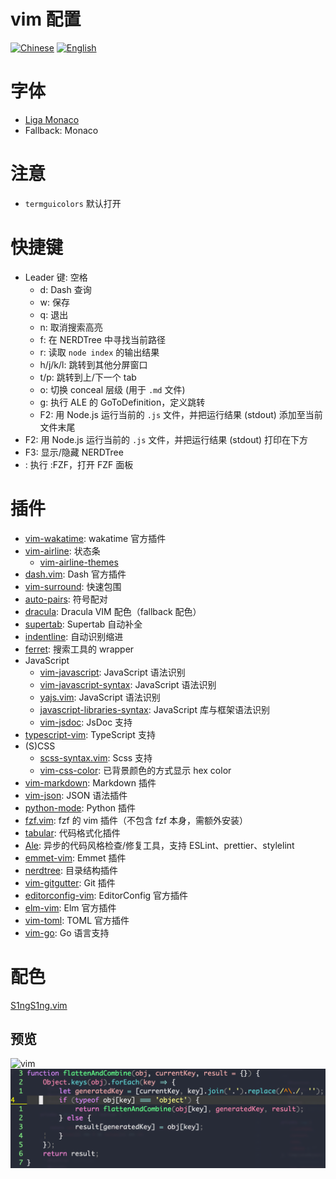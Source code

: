 # vim 配置

[![Chinese](https://jaywcjlove.github.io/sb/lang/chinese.svg)](./README.md) [![English](https://jaywcjlove.github.io/sb/lang/english.svg)](./README-en.md)

# 字体
- [Liga Monaco](../font)
- Fallback: Monaco
# 注意
- `termguicolors` 默认打开
# 快捷键
- Leader 键: 空格
    - d: Dash 查询
    - w: 保存
    - q: 退出
    - n: 取消搜索高亮
    - f: 在 NERDTree 中寻找当前路径
    - r: 读取 `node index` 的输出结果
    - h/j/k/l: 跳转到其他分屏窗口
    - t/p: 跳转到上/下一个 tab
    - o: 切换 conceal 层级 (用于 `.md` 文件)
    - g: 执行 ALE 的 GoToDefinition，定义跳转
    - F2: 用 Node.js 运行当前的 `.js` 文件，并把运行结果 (stdout) 添加至当前文件末尾
- F2: 用 Node.js 运行当前的 `.js` 文件，并把运行结果 (stdout) 打印在下方
- F3: 显示/隐藏 NERDTree
- <C-P>: 执行 :FZF，打开 FZF 面板

# 插件
- [vim-wakatime](https://github.com/wakatime/vim-wakatime): wakatime 官方插件
- [vim-airline](https://github.com/vim-airline/vim-airline): 状态条
    - [vim-airline-themes](https://github.com/vim-airline/vim-airline-themes)
- [dash.vim](https://github.com/rizzatti/dash.vim): Dash 官方插件
- [vim-surround](https://github.com/tpope/vim-surround): 快速包围
- [auto-pairs](https://github.com/jiangmiao/auto-pairs): 符号配对
- [dracula](https://github.com/dracula/vim): Dracula VIM 配色（fallback 配色）
- [supertab](https://github.com/ervandew/supertab): Supertab 自动补全
- [indentline](https://github.com/yggdroot/indentline): 自动识别缩进
- [ferret](https://github.com/wincent/ferret): 搜索工具的 wrapper
- JavaScript
    - [vim-javascript](https://github.com/pangloss/vim-javascript): JavaScript 语法识别
    - [vim-javascript-syntax](https://github.com/jelera/vim-javascript-syntax): JavaScript 语法识别
    - [yajs.vim](https://github.com/othree/yajs.vim): JavaScript 语法识别
    - [javascript-libraries-syntax](https://github.com/othree/javascript-libraries-syntax): JavaScript 库与框架语法识别
    - [vim-jsdoc](https://github.com/heavenshell/vim-jsdoc): JsDoc 支持
- [typescript-vim](https://github.com/leafgarland/typescript-vim): TypeScript 支持
- (S)CSS
    - [scss-syntax.vim](https://github.com/cakebaker/scss-syntax.vim): Scss 支持
    - [vim-css-color](https://github.com/ap/vim-css-color): 已背景颜色的方式显示 hex color
- [vim-markdown](https://github.com/plasticboy/vim-markdown): Markdown 插件
- [vim-json](https://github.com/elzr/vim-json): JSON 语法插件
- [python-mode](https://github.com/klen/python-mode): Python 插件
- [fzf.vim](https://github.com/junegunn/fzf.vim): fzf 的 vim 插件（不包含 fzf 本身，需额外安装）
- [tabular](https://github.com/godlygeek/tabular): 代码格式化插件
- [Ale](https://github.com/w0rp/ale): 异步的代码风格检查/修复工具，支持 ESLint、prettier、stylelint
- [emmet-vim](https://github.com/mattn/emmet-vim): Emmet 插件
- [nerdtree](https://github.com/scrooloose/nerdtree): 目录结构插件
- [vim-gitgutter](https://github.com/airblade/vim-gitgutter): Git 插件
- [editorconfig-vim](https://github.com/editorconfig/editorconfig-vim): EditorConfig 官方插件
- [elm-vim](https://github.com/ElmCast/elm-vim): Elm 官方插件
- [vim-toml](https://github.com/cespare/vim-toml): TOML 官方插件
- [vim-go](https://github.com/fatih/vim-go): Go 语言支持

# 配色
[S1ngS1ng.vim](./S1ngS1ng.vim)
## 预览
![vim](../assets/vim.png)
![vim-js](../assets/vim-js.png)

